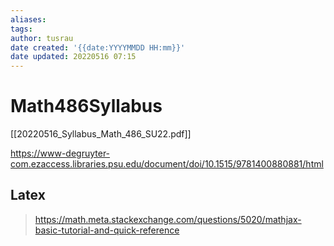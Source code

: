 ```yaml
---
aliases: 
tags:
author: tusrau
date created: '{{date:YYYYMMDD HH:mm}}'
date updated: 20220516 07:15
---
```


# Math486Syllabus

[[20220516_Syllabus_Math_486_SU22.pdf]]

https://www-degruyter-com.ezaccess.libraries.psu.edu/document/doi/10.1515/9781400880881/html

## Latex

>https://math.meta.stackexchange.com/questions/5020/mathjax-basic-tutorial-and-quick-reference
